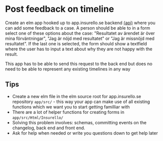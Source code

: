 # Post feedback on timeline

Create an elm app hooked up to app.insurello.se backend [(api)](https://github.com/insurello/app.insurello.se/tree/master/api)
where you can add some feedback to a case. A person should be able to in a form select one of these options about the case:
"Resultatet av ärendet är över mina förväntningar", "Jag är nöjd med resultatet" or "Jag är missnöjd med resultatet".
If the last one is selected, the form should show a textfield where the user has to input a text about why they are
not happy with the result.

This app has to be able to send this request to the back end but does no need to be able to represent any existing
timelines in any way

## Tips
* Create a new elm file in the elm source root for app.insurello.se repository `app/src/` - this way your app can make
use of all existing functions which we want you to start getting familliar with
* There are a lot of helper functions for creating forms in `app/src/Html/Insurello/`
* Solving this problem involves: schemas, committing events on the changelog, back end and front end.
* Ask for help when needed or write you questions down to get help later
